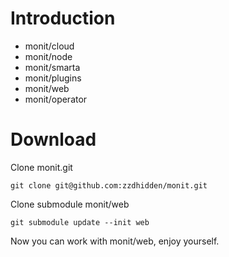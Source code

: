 Introduction
============================

*	monit/cloud 
*	monit/node 
*	monit/smarta 
*	monit/plugins 
*	monit/web
*	monit/operator

Download
============================

Clone monit.git

	git clone git@github.com:zzdhidden/monit.git

Clone submodule monit/web

	git submodule update --init web

Now you can work with monit/web, enjoy yourself.
